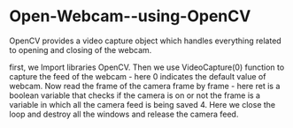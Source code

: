 # Open-Webcam--using-OpenCV
OpenCV provides a video capture object which handles everything related to opening and closing of the webcam. 

first, we Import libraries OpenCV.
Then we use VideoCapture(0) function to capture the feed of the webcam - here 0 indicates the default value of webcam.
Now read the frame of the camera frame by frame - here ret is a boolean variable that checks if the camera is on or not
the frame is a variable in which all the camera feed is being saved
4. Here we close the loop and destroy all the windows and release the camera feed.
